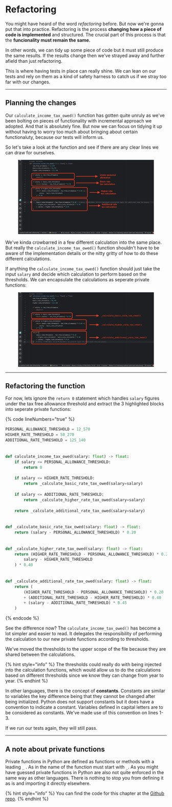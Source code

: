 # Refactoring

You might have heard of the word _refactoring_ before. But now we're gonna put that into practice. Refactoring is the process **changing how a piece of code is implemented** and structured. The crucial part of this process is that the **funcionality must remain the same.**&#x20;

In other words, we can tidy up some piece of code but it must still produce the same results. If the results change then we've strayed away and further afield than just refactoring.

This is where having tests in place can really shine. We can lean on our tests and rely on them as a kind of safety harness to catch us if we stray too far with our changes.

***

## Planning the changes

Our `calculate_income_tax_owed()` function has gotten quite unruly as we've been bolting on pieces of functionality with incremental approach we adopted. And that is absolutely fine. But now we can focus on tidying it up without having to worry too much about bringing about certain functionaluty, because our tests will inform us.

So let's take a look at the function and see if there are any clear lines we can draw for ourselves.

<figure><img src="../.gitbook/assets/Screenshot 2024-04-25 at 20.45.45.png" alt=""><figcaption></figcaption></figure>

We've kinda crowbarred in a few different calculation into the same place. But really the `calculate_income_tax_owed()` function shouldn't have to be aware of the implementation details or the nitty gritty of how to do these different calculations.

If anything the `calculate_income_tax_owed()` function should just take the input `salary` and decide which calculation to perform based on the thresholds. We can encapsulate the calculations as seperate private functions:

<figure><img src="../.gitbook/assets/Screenshot 2024-04-25 at 20.58.02.png" alt=""><figcaption></figcaption></figure>

***

## Refactoring the function&#x20;

For now, lets ignore the `return 0` statement which handles `salary` figures under the tax free allowance threshold and extract the 3 highlighted blocks into seperate private functions:

{% code lineNumbers="true" %}
```python
PERSONAL_ALLOWANCE_THRESHOLD = 12_570
HIGHER_RATE_THRESHOLD = 50_270
ADDITIONAL_RATE_THRESHOLD = 125_140


def calculate_income_tax_owed(salary: float) -> float:
    if salary <= PERSONAL_ALLOWANCE_THRESHOLD:
        return 0

    if salary <= HIGHER_RATE_THRESHOLD:
        return _calculate_basic_rate_tax_owed(salary=salary)

    if salary <= ADDITIONAL_RATE_THRESHOLD:
        return _calculate_higher_rate_tax_owed(salary=salary)

    return _calculate_additional_rate_tax_owed(salary=salary)


def _calculate_basic_rate_tax_owed(salary: float) -> float:
    return (salary - PERSONAL_ALLOWANCE_THRESHOLD) * 0.20


def _calculate_higher_rate_tax_owed(salary: float) -> float:
    return (HIGHER_RATE_THRESHOLD - PERSONAL_ALLOWANCE_THRESHOLD) * 0.20 + (
        salary - HIGHER_RATE_THRESHOLD
    ) * 0.40


def _calculate_additional_rate_tax_owed(salary: float) -> float:
    return (
        (HIGHER_RATE_THRESHOLD - PERSONAL_ALLOWANCE_THRESHOLD) * 0.20
        + (ADDITIONAL_RATE_THRESHOLD - HIGHER_RATE_THRESHOLD) * 0.40
        + (salary - ADDITIONAL_RATE_THRESHOLD) * 0.45
    )

```
{% endcode %}

See the difference now? The `calculate_income_tax_owed()` has become a lot simpler and easier to read. It delegates the responsibility of performing the calculation to our new private functions according to thresholds.&#x20;

We've moved the thresholds to the upper scope of the file because they are shared between the calculations.

{% hint style="info" %}
The thresholds could really do with being injected into the calculation functions, which would allow us to do the calculations based on different thresholds since we know they can change from year to year.
{% endhint %}

In other languages, there is the concept of **constants**. Constants are similar to variables the key difference being that they cannot be changed after being initialized. Python does not support constants but it does have a convention to indicate a constant. Variables defined in capital letters are to be considered as constants. We've made use of this convention on lines 1-3.

If we run our tests again, they will still pass.

***

## A note about private functions

Private functions in Python are defined as functions or methods with a leading `_` . As in the name of the function must start with `_`. As you might have guessed private functions in Python are also not quite enforced in the same way as other languages. There is nothing to stop you from defining it as is and importing it directly elsewhere.

{% hint style="info" %}
You can find the code for this chapter at the [Github repo](https://github.com/A-Ashiq/learning-python-with-tdd-building-an-application-part-seven/).
{% endhint %}
